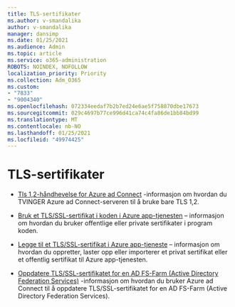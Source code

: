```yaml
---
title: TLS-sertifikater
ms.author: v-smandalika
author: v-smandalika
manager: dansimp
ms.date: 01/25/2021
ms.audience: Admin
ms.topic: article
ms.service: o365-administration
ROBOTS: NOINDEX, NOFOLLOW
localization_priority: Priority
ms.collection: Adm_O365
ms.custom:
- "7833"
- "9004340"
ms.openlocfilehash: 072334eedaf7b2b7ed24e6ae5f758870dbe17673
ms.sourcegitcommit: 029c4697b77ce996d41ca74c4fa86de1bb84bd99
ms.translationtype: MT
ms.contentlocale: nb-NO
ms.lasthandoff: 01/25/2021
ms.locfileid: "49974425"
---
```

# <a name="tls-certificates"></a>TLS-sertifikater

- [Tls 1,2-håndhevelse for Azure ad Connect](https://docs.microsoft.com/azure/active-directory/hybrid/reference-connect-tls-enforcement)  -informasjon om hvordan du TVINGER Azure ad Connect-serveren til å bruke bare TLS 1,2.

- [Bruk et TLS/SSL-sertifikat i koden i Azure app-tjenesten](https://docs.microsoft.com/azure/app-service/configure-ssl-certificate-in-code)  – informasjon om hvordan du bruker offentlige eller private sertifikater i program koden.

- [Legge til et TLS/SSL-sertifikat i Azure app-tjeneste](https://docs.microsoft.com/azure/app-service/configure-ssl-certificate)  – informasjon om hvordan du oppretter, laster opp eller importerer et privat sertifikat eller et offentlig sertifikat til Azure app-tjenesten.

- [Oppdatere TLS/SSL-sertifikatet for en AD FS-Farm (Active Directory Federation Services)](https://docs.microsoft.com/azure/active-directory/hybrid/how-to-connect-fed-ssl-update)  -informasjon om hvordan du bruker Azure ad Connect til å oppdatere TLS/SSL-sertifikatet for en AD FS-Farm (Active Directory Federation Services).

